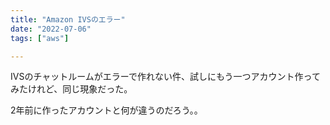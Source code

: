 ```yaml
---
title: "Amazon IVSのエラー"
date: "2022-07-06"
tags: ["aws"]

---
```


IVSのチャットルームがエラーで作れない件、試しにもう一つアカウント作ってみたけれど、同じ現象だった。

2年前に作ったアカウントと何が違うのだろう。。
